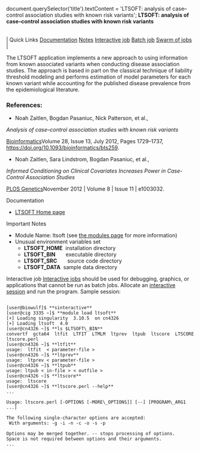 

document.querySelector('title').textContent = 'LTSOFT: analysis of case–control association studies with known risk variants';
**LTSOFT: analysis of case–control association studies with known risk variants**


|  |
| --- |
| 
Quick Links
[Documentation](#doc)
[Notes](#notes)
[Interactive job](#int) 
[Batch job](#sbatch) 
[Swarm of jobs](#swarm) 
 |



The LTSOFT application implements a new approach 
to using information from known associated variants 
when conducting disease association studies.
The approach is based in part on the classical technique 
of liability threshold modeling and performs estimation
of model parameters for each known variant 
while accounting for the published disease prevalence from
the epidemiological literature.



### References:


* Noah Zaitlen, Bogdan Pasaniuc, Nick Patterson, et al.,   

*Analysis of case–control association studies with known risk variants*  

[Bioinformatics](https://academic.oup.com/bioinformatics/article/28/13/1729/235461?login=true)Volume 28, Issue 13, July 2012, Pages 1729–1737, https://doi.org/10.1093/bioinformatics/bts259.
* Noah Zaitlen, Sara Lindstrom, Bogdan Pasaniuc, et al.,  

*Informed Conditioning on Clinical Covariates Increases Power in Case-Control Association Studies*  

[PLOS Genetics](https://journals.plos.org/plosgenetics/article?id=10.1371/journal.pgen.1003032)November 2012 | Volume 8 | Issue 11 | e1003032.


Documentation
* [LTSOFT Home page](https://www.hsph.harvard.edu/alkes-price/software/)


Important Notes
* Module Name: ltsoft (see [the modules page](https://hpc.nih.gov/apps/modules.html) for more information)
* Unusual environment variables set
	+ **LTSOFT\_HOME**  installation directory
	+ **LTSOFT\_BIN**       executable directory
	+ **LTSOFT\_SRC**       source code directory
	+ **LTSOFT\_DATA**  sample data directory



Interactive job
[Interactive jobs](/docs/userguide.html#int) should be used for debugging, graphics, or applications that cannot be run as batch jobs.
Allocate an [interactive session](/docs/userguide.html#int) and run the program. Sample session:



```

[user@biowulf]$ **sinteractive** 
[user@cig 3335 ~]$ **module load ltsoft**
[+] Loading singularity  3.10.5  on cn4326
[+] Loading ltsoft  4.0
[user@cn4326 ~]$ **ls $LTSOFT\_BIN**
convertf  gcta64  ltfit  LTFIT  LTMLM  ltprev  ltpub  ltscore  LTSCORE  ltscore.perl 
[user@cn4326 ~]$ **ltfit**
usage:  ltfit  < parameter-file >
[user@cn4326 ~]$ **ltprev**
usage:  ltprev < parameter-file >
[user@cn4326 ~]$ **ltpub**
usage: ltpub < in-file > < outfile >
[user@cn4326 ~]$ **ltscore**
usage:  ltscore 
[user@cn4326 ~]$ **ltscore.perl --help**
...

Usage: ltscore.perl [-OPTIONS [-MORE\_OPTIONS]] [--] [PROGRAM\_ARG1 ...]

The following single-character options are accepted:
 With arguments: -g -i -n -c -o -s -p

Options may be merged together. -- stops processing of options.
Space is not required between options and their arguments.
...

```






